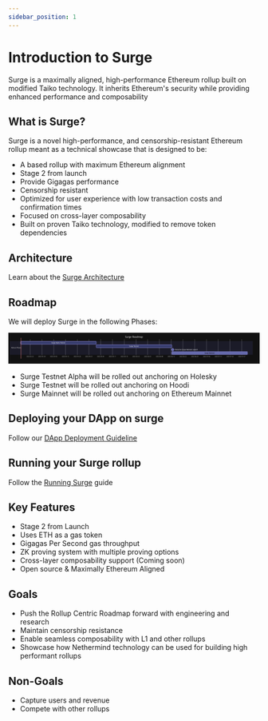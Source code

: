 ```yaml
---
sidebar_position: 1
---
```


# Introduction to Surge

Surge is a maximally aligned, high-performance Ethereum rollup built on modified Taiko technology. It inherits Ethereum's security while providing enhanced performance and composability

## What is Surge?

Surge is a novel high-performance, and censorship-resistant Ethereum rollup meant as a technical showcase that is designed to be:

- A based rollup with maximum Ethereum alignment
- Stage 2 from launch
- Provide Gigagas performance
- Censorship resistant
- Optimized for user experience with low transaction costs and confirmation times
- Focused on cross-layer composability
- Built on proven Taiko technology, modified to remove token dependencies

## Architecture

Learn about the [Surge Architecture](./About/architecture)

## Roadmap

We will deploy Surge in the following Phases:

![Surge Roadmap](/img/surge-roadmap.png)

- Surge Testnet Alpha will be rolled out anchoring on Holesky
- Surge Testnet will be rolled out anchoring on Hoodi
- Surge Mainnet will be rolled out anchoring on Ethereum Mainnet 

## Deploying your DApp on surge

Follow our [DApp Deployment Guideline](./Guides/deploy-dapps/deploy-on-surge)

## Running your Surge rollup

Follow the [Running Surge](./Guides/running-surge) guide

## Key Features

- Stage 2 from Launch
- Uses ETH as a gas token
- Gigagas Per Second gas throughput
- ZK proving system with multiple proving options
- Cross-layer composability support (Coming soon)
- Open source & Maximally Ethereum Aligned

## Goals

- Push the Rollup Centric Roadmap forward with engineering and research
- Maintain censorship resistance
- Enable seamless composability with L1 and other rollups
- Showcase how Nethermind technology can be used for building high performant rollups

## Non-Goals

- Capture users and revenue
- Compete with other rollups
